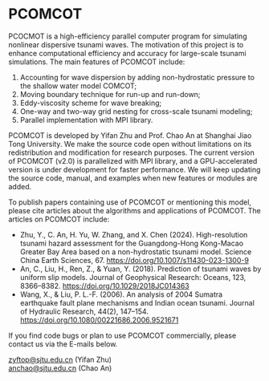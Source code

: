 # PCOMCOT
PCOCMOT is a high-efficiency parallel computer program for simulating nonlinear dispersive tsunami waves. 
The motivation of this project is to enhance computational efficiency and accuracy for large-scale tsunami simulations. 
The main features of PCOMCOT include:
1) Accounting for wave dispersion by adding non-hydrostatic pressure to the shallow water model COMCOT;
2) Moving boundary technique for run-up and run-down;
3) Eddy-viscosity scheme for wave breaking;
4) One-way and two-way grid nesting for cross-scale tsunami modeling;
5) Parallel implementation with MPI library.

PCOMCOT is developed by Yifan Zhu and Prof. Chao An at Shanghai Jiao Tong University. 
We make the source code open without limitations on its redistribution and modification for research purposes. 
The current version of PCOMCOT (v2.0) is parallelized with MPI library, and a GPU-accelerated version is under development for faster performance.
We will keep updating the source code, manual, and examples when new features or modules are added.

To publish papers containing use of PCOMCOT or mentioning this model, please cite articles about the algorithms and applications of PCOMCOT.
The articles on PCOMCOT include:
* Zhu, Y., C. An, H. Yu, W. Zhang, and X. Chen (2024). High-resolution tsunami hazard assessment for the Guangdong-Hong Kong-Macao Greater Bay Area based on a non-hydrostatic tsunami model. Science China Earth Sciences, 67. https://doi.org/10.1007/s11430-023-1300-9
* An, C., Liu, H., Ren, Z., & Yuan, Y. (2018). Prediction of tsunami waves by uniform slip models. Journal of Geophysical Research: Oceans, 123, 8366–8382. https://doi.org/10.1029/2018JC014363
* Wang, X., & Liu, P. L.-F. (2006). An analysis of 2004 Sumatra earthquake fault plane mechanisms and Indian ocean tsunami. Journal of
Hydraulic Research, 44(2), 147–154. https://doi.org/10.1080/00221686.2006.9521671

If you find code bugs or plan to use PCOMCOT commercially, please contact us via the E-mails below.

zyftop@sjtu.edu.cn (Yifan Zhu)    
anchao@sjtu.edu.cn (Chao An)
